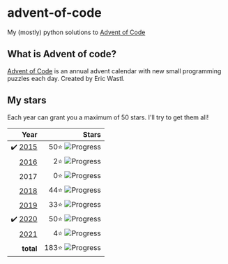 # advent-of-code
My (mostly) python solutions to [Advent of Code](https://adventofcode.com)

## What is Advent of code?
[Advent of Code](https://adventofcode.com/about) is an annual advent calendar with new small programming puzzles each day. Created by Eric Wastl.

## My stars
Each year can grant you a maximum of 50 stars. I'll try to get them all! 


|  Year |Stars |
|------:|---:|
| ✔️ [2015](2015) | 50⭐️  ![Progress](https://progress-bar.dev/50/?scale=50&suffix=⭐️)  |
|   [2016](2016) | 2⭐️ ![Progress](https://progress-bar.dev/2/?scale=50&suffix=⭐️) | 
|   2017 | 0⭐️ ![Progress](https://progress-bar.dev/0/?scale=50&suffix=⭐️)|
|  [2018](2018) | 44⭐️ ![Progress](https://progress-bar.dev/44/?scale=50&suffix=⭐️)|
|   [2019](2019) | 33⭐️ ![Progress](https://progress-bar.dev/33/?scale=50&suffix=⭐️)|
| ✔️ [2020](2020) | 50⭐️ ![Progress](https://progress-bar.dev/50/?scale=50&suffix=⭐️)|
|   [2021](2021) | 4⭐️ ![Progress](https://progress-bar.dev/4/?scale=50&suffix=⭐️)|
|**total** | 183⭐️ ![Progress](https://progress-bar.dev/183/?scale=350&suffix=⭐️)|
